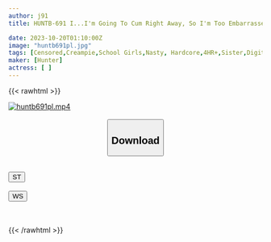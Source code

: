 ```yaml
---
author: j91
title: HUNTB-691 I...I'm Going To Cum Right Away, So I'm Too Embarrassed To Have Sex. My Sister-in-law Has A Super Sensitive Whole-body Erogenous Zone Complex That She Can Feel With Just A Little Touch! Cooperate In Improving Your Physical Condition...

date: 2023-10-20T01:10:00Z
image: "huntb691pl.jpg"
tags: [Censored,Creampie,School Girls,Nasty, Hardcore,4HR+,Sister,Digital Mosaic	]
maker: [Hunter]
actress: [ ]
---
```



{{< rawhtml >}}

<div class="video" data-videoid="wZgV6poo84tJZ8k">
    <a href="javascript:;">
        <img src="https://my.j91.asia/posts/huntb691pl/huntb691pl.jpg" width="WIDTH" height="HEIGHT" alt="huntb691pl.mp4" loading="lazy">
    </a>
</div>

<script type="text/javascript" src="https://j91.asia/asset/on-demand-st.js"></script>

<br>
  <link rel="stylesheet" href="https://j91.asia/asset/bs5.css">
  
  <center>
  <button class="btn btn-primary" type="button" data-bs-toggle="collapse" data-bs-target=".multi-collapse" aria-expanded="false" aria-controls="multiCollapseExample1 multiCollapseExample2"><h2>Download</h2></button></center>
</p>
<div class="row">
  <div class="col">
    <div class="collapse multi-collapse" id="multiCollapseExample1">
      <div class="card card-body">
	      	      <br>
<div class="buttons">  
<a href="https://streamtape.to/v/wZgV6poo84tJZ8k"><button class="btn-hover color-3"><i class="fa fa-download"></i> ST</button></a></div>
    </div>
  </div>
</div>
  <div class="col">
    <div class="collapse multi-collapse" id="multiCollapseExample2">
      <div class="card card-body">
	      <br>
<div class="buttons">
    <a href="https://wolfstream.tv/vui9h3a7flso"><button class="btn-hover color-9"><i class="fa fa-download"></i> WS</button></a></div>
<br><br>
      </div>
    </div>
  </div>
</div>

{{< /rawhtml >}}
